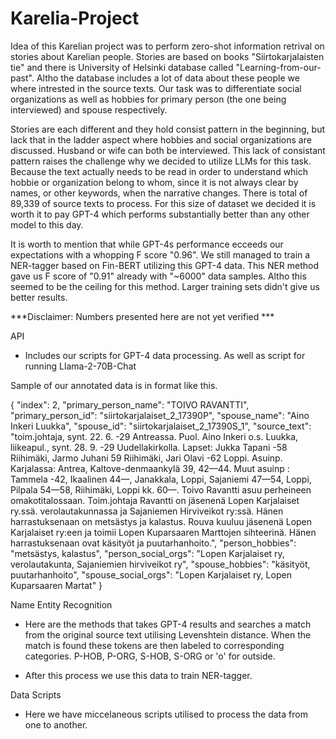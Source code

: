 # Karelia-Project

Idea of this Karelian project was to perform zero-shot information retrival on stories about Karelian people. Stories are based on books "Siirtokarjalaisten tie" and there is University of Helsinki database called "Learning-from-our-past". Altho the database includes a lot of data about these people we where intrested in the source texts. Our task was to differentiate social organizations as well as hobbies for primary person (the one being interviewed) and spouse respectively. 

Stories are each different and they hold consist pattern in the beginning, but lack that in the ladder aspect where hobbies and social organizations are discussed. Husband or wife can both be interviewed. This lack of consistant pattern raises the challenge why we decided to utilize LLMs for this task. Because the text actually needs to be read in order to understand which hobbie or organization belong to whom, since it is not always clear by names, or other keywords, when the narrative changes. There is total of 89,339 of source texts to process. For this size of dataset we decided it is worth it to pay GPT-4 which performs substantially better than any other model to this day. 

It is worth to mention that while GPT-4s performance ecceeds our expectations with a whopping F score "0.96". We still managed to train a NER-tagger based on Fin-BERT utilizing this GPT-4 data. This NER method gave us F score of "0.91" already with "~6000" data samples. Altho this seemed to be the ceiling for this method. Larger training sets didn't give us better results. 

***Disclaimer: Numbers presented here are not yet verified *** 


API 

- Includes our scripts for GPT-4 data processing. As well as script for running Llama-2-70B-Chat 

Sample of our annotated data is in format like this. 

{
        "index": 2,
        "primary_person_name": "TOIVO RAVANTTI",
        "primary_person_id": "siirtokarjalaiset_2_17390P",
        "spouse_name": "Aino Inkeri Luukka",
        "spouse_id": "siirtokarjalaiset_2_17390S_1",
        "source_text": "toim.johtaja, synt. 22. 6. -29 Antreassa. Puol. Aino Inkeri o.s. Luukka, liikeapul., synt. 28. 9. -29 Uudellakirkolla. Lapset: Jukka Tapani -58 Riihimäki, Jarmo Juhani 59 Riihimäki, Jari Olavi -62 Loppi. Asuinp. Karjalassa: Antrea, Kaltove-denmaankylä 39, 42—44. Muut asuinp : Tammela -42, Ikaalinen 44—, Janakkala, Loppi, Sajaniemi 47—54, Loppi, Pilpala 54—58, Riihimäki, Loppi kk. 60—. Toivo Ravantti asuu perheineen omakotitalossaan. Toim.johtaja Ravantti on jäsenenä Lopen Karjalaiset ry.ssä. verolautakunnassa ja Sajaniemen Hirviveikot ry:ssä. Hänen harrastuksenaan on metsästys ja kalastus. Rouva kuuluu jäsenenä Lopen Karjalaiset ry:een ja toimii Lopen Kuparsaaren Marttojen sihteerinä. Hänen harrastuksenaan ovat käsityöt ja puutarhanhoito.",
        "person_hobbies": "metsästys, kalastus",
        "person_social_orgs": "Lopen Karjalaiset ry, verolautakunta, Sajaniemien hirviveikot ry",
        "spouse_hobbies": "käsityöt, puutarhanhoito",
        "spouse_social_orgs": "Lopen Karjalaiset ry, Lopen Kuparsaaren Martat"
}

Name Entity Recognition

- Here are the methods that takes GPT-4 results and searches a match from the original source text utilising Levenshtein distance. When the match is found these tokens are then labeled to corresponding categories. P-HOB, P-ORG, S-HOB, S-ORG or 'o' for outside. 

- After this process we use this data to train NER-tagger. 

Data Scripts

- Here we have miccelaneous scripts utilised to process the data from one to another. 
